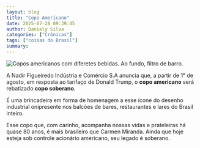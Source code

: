 ```yaml
---
layout: blog
title: "Copo Americano"
date: 2025-07-28 09:39:45
author: Daniely Silva
categories: ["Crônicas"]
tags: ["coisas do Brasil"]
summary:
---
```


![Copos americanos com diferetes bebidas. Ao fundo, filtro de barro.](/img/blog/copo_americano2.jpg)

A Nadir Figueiredo Indústria e Comércio S.A anuncia que, a partir de 1⁰ de agosto, em resposta ao tarifaço de Donald Trump, o **copo americano** será rebatizado **copo soberano**.

É uma brincadeira em forma de homenagem a esse ícone do desenho industrial onipresente nos balcões de bares, restaurantes e lares do Brasil inteiro.

Esse copo que, com carinho, acompanha nossas vidas e prateleiras há quase 80 anos, é mais brasileiro que Carmen Miranda. Ainda que hoje esteja sob controle acionário americano, seu legado é soberano.
